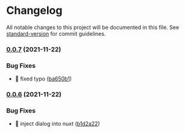 # Changelog

All notable changes to this project will be documented in this file. See [standard-version](https://github.com/conventional-changelog/standard-version) for commit guidelines.

### [0.0.7](https://github.com/chantouchsek/vuetify-dialogue/compare/v0.0.6...v0.0.7) (2021-11-22)


### Bug Fixes

* :beer: fixed typo ([ba650b1](https://github.com/chantouchsek/vuetify-dialogue/commit/ba650b14c284267f7f5a45731650f20792df9078))

### [0.0.6](https://github.com/chantouchsek/vuetify-dialogue/compare/v0.0.4...v0.0.6) (2021-11-22)


### Bug Fixes

* :rocket: inject dialog into nuxt ([b1d2a22](https://github.com/chantouchsek/vuetify-dialogue/commit/b1d2a22c310439eeb7812ac5f7dbf273e2b92227))
